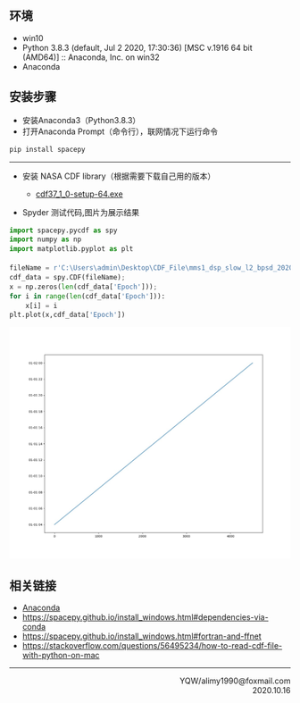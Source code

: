 ## 环境

+ win10
+ Python 3.8.3 (default, Jul  2 2020, 17:30:36) [MSC v.1916 64 bit (AMD64)] :: Anaconda, Inc. on win32
+ Anaconda

## 安装步骤

+ 安装Anaconda3（Python3.8.3）
+ 打开Anaconda Prompt（命令行），联网情况下运行命令
```bash
pip install spacepy
```

***

+ 安装 NASA CDF library（根据需要下载自己用的版本）

  + [cdf37_1_0-setup-64.exe](https://spdf.gsfc.nasa.gov/pub/software/cdf/dist/cdf37_1/windows/cdf37_1_0-setup-64.exe)
  
+ Spyder 测试代码,图片为展示结果

```python
import spacepy.pycdf as spy
import numpy as np
import matplotlib.pyplot as plt

fileName = r'C:\Users\admin\Desktop\CDF_File\mms1_dsp_slow_l2_bpsd_20200101_v2.2.0.cdf'
cdf_data = spy.CDF(fileName);
x = np.zeros(len(cdf_data['Epoch']));
for i in range(len(cdf_data['Epoch'])):
    x[i] = i
plt.plot(x,cdf_data['Epoch'])
```

![Figure_1](.\Figure_1.jpeg)


## 相关链接

+ [Anaconda](https://www.anaconda.com/products/individual)
+ https://spacepy.github.io/install_windows.html#dependencies-via-conda
+ https://spacepy.github.io/install_windows.html#fortran-and-ffnet
+ https://stackoverflow.com/questions/56495234/how-to-read-cdf-file-with-python-on-mac

***

<div align=right>
    YQW/alimy1990@foxmail.com
<div align = right>
    2020.10.16
</div>





